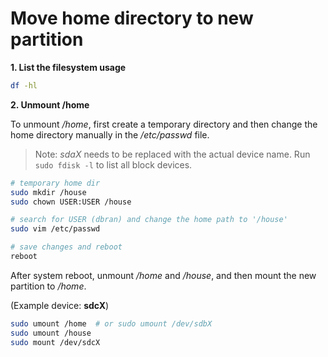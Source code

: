# Move home directory to new partition

**1. List the filesystem usage**

```sh
df -hl
```

**2. Unmount /home**

To unmount _/home_, first create a temporary directory and then change the
home directory manually in the _/etc/passwd_ file.

> Note: _sdaX_ needs to be replaced with the actual device name.
Run `sudo fdisk -l` to list all block devices.

```sh
# temporary home dir
sudo mkdir /house
sudo chown USER:USER /house

# search for USER (dbran) and change the home path to '/house'
sudo vim /etc/passwd

# save changes and reboot
reboot
```

After system reboot, unmount _/home_ and _/house_, and then mount the new
partition to _/home_.

(Example device: **sdcX**)

```sh
sudo umount /home  # or sudo umount /dev/sdbX
sudo umount /house
sudo mount /dev/sdcX
```

